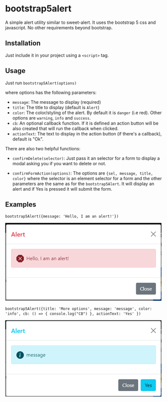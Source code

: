 # bootstrap5alert

A simple alert utility similar to sweet-alert. It uses the bootstrap 5 css and javascript. No other requirements beyond bootstrap.

## Installation

Just include it in your project using a `<script>` tag.

## Usage

Just run ``bootstrap5Alert(options)``

where options has the following parameters:

* `message`: The message to display (required)
* `title`: The title to display (default is `Alert`)
* `color`: The color/styling of the alert. By default it is `danger` (i.e red). Other options are `warning`, `info` and `success`.
* `cb`: An optional callback function. If it is defined an action button will be also created that will run the callback when clicked.
* `actionText`: The text to display in the action button (if there's a callback), default is "Ok".

There are also two helpful functions: 

* `confirmDelete(selector)`: Just pass it an selector for a form to display a modal asking you if you want to delete or not. 

* `confirmFormAction(options)`: The options are `{sel, message, title, color}` where the selector is an element selector for a form and the other parameters are the same as for the ``bootstrap5Alert``. It will display an alert and if Yes is pressed it will submit the form. 

## Examples

```
bootstrap5Alert({message: 'Hello, I am an alert!'})
```

![Simple alert](images/simple-alert.png?raw=true "Simple alert")

```
bootstrap5Alert({title: 'More options', message: 'message', color: 'info', cb: () => { console.log("CB") }, actionText: 'Yes' })
```

![More options](images/more-options.png?raw=true "More options")